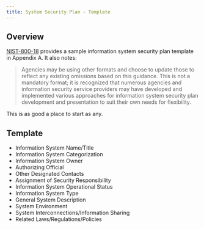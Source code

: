 ```yaml
---
title: System Security Plan - Template
---
```


## Overview

[NIST-800-18] provides a sample information system security plan template
in Appendix A.  It also notes:

> Agencies may be using other formats and choose to update those to reflect
> any existing omissions based on this guidance. This is not a mandatory
> format; it is recognized that numerous agencies and information security
> service providers may have developed and implemented various approaches
> for information system security plan development and presentation to
> suit their own needs for flexibility.

This is as good a place to start as any.

## Template

- Information System Name/Title
- Information System Categorization
- Information System Owner
- Authorizing Official
- Other Designated Contacts
- Assignment of Security Responsibility
- Information System Operational Status
- Information System Type
- General System Description
- System Environment
- System Interconnections/Information Sharing
- Related Laws/Regulations/Policies

[NIST-800-18]: https://csrc.nist.gov/publications/detail/sp/800-18/rev-1/final
